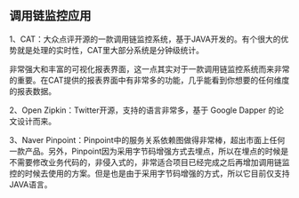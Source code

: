 ## 调用链监控应用

1、CAT：大众点评开源的一款调用链监控系统，基于JAVA开发的。有个很大的优势就是处理的实时性，CAT里大部分系统是分钟级统计。

非常强大和丰富的可视化报表界面，这一点其实对于一款调用链监控系统而来非常的重要。在CAT提供的报表界面中有非常多的功能，几乎能看到你想要的任何维度的报表数据。

2、Open Zipkin：Twitter开源，支持的语言非常多，基于 Google Dapper 的论文设计而来。

3、Naver Pinpoint：Pinpoint中的服务关系依赖图做得非常棒，超出市面上任何一款产品。另外，Pinpoint因为采用字节码增强方式去埋点，所以在埋点的时候是不需要修改业务代码的，非侵入式的，非常适合项目已经完成之后再增加调用链监控的时候去使用的方案。但是也是由于采用字节码增强的方式，所以它目前仅支持JAVA语言。

